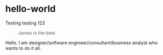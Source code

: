 # hello-world
Testing testing 123

> James is the best

Hello.  I am designer/software engineer/consultant/business analyst who wants to do it all.
